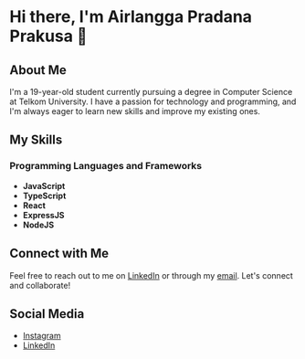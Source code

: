 # Hi there, I'm Airlangga Pradana Prakusa 👋

## About Me

I'm a 19-year-old student currently pursuing a degree in Computer Science at Telkom University. I have a passion for technology and programming, and I'm always eager to learn new skills and improve my existing ones.

## My Skills

### Programming Languages and Frameworks

- **JavaScript**
- **TypeScript**
- **React**
- **ExpressJS**
- **NodeJS**

## Connect with Me

Feel free to reach out to me on [LinkedIn](https://www.linkedin.com/in/airlanggapradana) or through my [email](mailto:ranggavfxartwork@gmail.com). Let's connect and collaborate!

## Social Media

- [Instagram](https://www.instagram.com/iamrangga._)
- [LinkedIn](https://www.linkedin.com/in/airlanggapradana)
